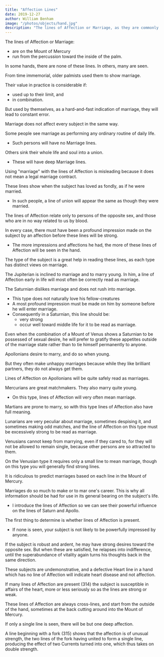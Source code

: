 ```yaml
---
title: "Affection Lines"
date: 2019-12-27
author: William Benham
image: "/photos/objects/hand.jpg"
description: "The lines of Affection or Marriage, as they are commonly called, lie on the Mount of Mercury, and run from the percussion toward the inside of the palm"
---
```



The lines of Affection or Marriage:
- are on the Mount of Mercury
- run from the percussion toward the inside of the palm.

In some hands, there are none of these lines. In others, many are seen.

From time immemorial, older palmists used them to show marriage<!--  or unions of the sexes -->.

Their value in practice is considerable if:
- used up to their limit, and
- in combination.

But used by themselves, as a hard-and-fast indication of marriage, they will lead to constant error.

Marriage does not affect every subject in the same way. 

Some people see marriage as performing any ordinary routine of daily life.
- Such persons will have no Marriage lines.

<!-- a  are no more impressed on entering into this relation than if they were  -->

Others sink their whole life and soul into a union. 
- These will have deep Marriage lines.

Using "marriage" with the lines of Affection is misleading because <!-- , for it is in no sense to be taken as always indicating --> it does not mean a legal marriage contract.

These lines show <!-- are often seen when no such contract has ever been entered into, but --> when the subject has loved as fondly, as if he were married<!--  had been joined in wedlock -->.
- In such people, a line of union will appear the same as though they were married. <!--  ceremony had been performed. -->

The lines of Affection relate only to persons of the opposite sex, and those who are in no way related to us by blood. 

<!-- More properly speaking, these are lines of deep affection rather than lines of marriage or union, and, viewed from this standpoint, they are remarkably accurate. -->

In every case, there must have been a profound impression made on the subject by an affection before these lines will be strong.
- The more impressions and affections he had, the more of these lines of Affection will be seen in the hand.

<!-- The Lines Of Affection 464 No. 313. -->

The type of the subject is a great help in reading these lines, as each type has distinct views on marriage.

The Jupiterian is inclined to marriage and to marry young. In him, a line of Affection early in life will most often be correctly read as marriage.

The Saturnian dislikes marriage and does not rush into marriage.<!--  ; if he be of a very pronounced or at all bad development, and even in good specimens of the type, a Saturnian  the marriage state. -->
- This type does not naturally love his fellow-creatures
- A most profound impression must be made on him by someone before he will enter marriage.
- Consequently in a Saturnian, this line should be:
  - very strong
  - occur well toward middle life for it to be read as marriage.

Even when the combination of a Mount of Venus shows a Saturnian to be possessed of sexual desire, he will prefer to gratify these appetites outside of the marriage state rather than to tie himself permanently to anyone.

Apollonians desire to marry, and do so when young. 

But they often make unhappy marriages because while they like brilliant partners, they do not always get them.

Lines of Affection on Apollonians will be quite safely read as marriages.

Mercurians are great matchmakers. They also marry quite young.
- On this type, lines of Affection will very often mean marriage.

Martians are prone to marry, so with this type lines of Affection also have full meaning.

Lunarians are very peculiar about marriage, sometimes despising it, and sometimes making odd matches, and the line of Affection on this type must be excessively strong to be read as marriage. 

Venusians cannot keep from marrying, even if they cared to, for they will not be allowed to remain single, because other persons are so attracted to them.

On the Venusian type it requires only a small line to mean marriage, though on this type you will generally find strong lines.

It is ridiculous to predict marriages based on each line in the Mount of Mercury.

<!-- The practice of looking at the Mount of Mercury, and predicting one, two, or as many marriages as there are lines of Affection on the Mount, is a most inaccurate and unscientific thing to do, constantly leading to error, and making our science ridiculous. -->

<!-- No practitioner should say in advance, as is the custom with many professionals, that he can tell about marriage. -->

<!-- Many professionals in their printed circulars claim to tell a client "everything concerning love, marriage, divorce, etc.," and such professionals are kept continually in hot water by their mistakes.
If they did not promise what they could not perform, there would be no trouble. The only honest way is to make no promises, for you cannot tell what a hand will show until it has been seen. -->

<!-- It may be asked, "Why is it necessary to deal with marriage at all?" The answer to this question is, that  -->

Marriages do so much to make or to mar one's career. This is why all information should be had for use in its general bearing on the subject's life. 
- I <!-- My only object in --> introduce the lines of Affection <!-- at this point is that we may be able to bring them to bear --> so we can see their powerful influence on the lines of Saturn and Apollo<!-- , which they often powerfully influence -->. 

The first thing to determine is whether lines of Affection is present. 
- If none is seen, your subject is not likely to be powerfully impressed by anyone. 

If the subject is robust and ardent, he may have strong desires toward the opposite sex. But when these are satisfied, he relapses into indifference, until the superabundance of vitality again turns his thoughts back in the same direction. 

These subjects are undemonstrative, and a defective Heart line in a hand which has no line of Affection will indicate heart disease and not affection. 

If many lines of Affection are present (314) the subject is susceptible in affairs of the heart, more or less seriously so as the lines are strong or weak. 

These lines of Affection are always cross-lines, and start from the outside of the hand, sometimes at the back cutting around into the Mount of Mercury. 

If only a single line is seen, there will be but one deep affection. 

<!-- They are never an indication of the love a subject may have for his family. The Lines Of Affection 465 No. 314. -->

A line beginning with a fork (315) shows that the affection is of unusual strength, the two lines of the fork having united to form a single line, producing the effect of two Currents turned into one, which thus takes on double strength. 

